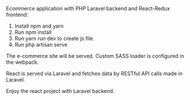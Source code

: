 Ecommerce application with PHP Laravel backend and React-Redux frontend: 
1. Install npm and yarn
2. Run npm install
3. Run yarn run dev to create js file.
4. Run php artisan serve

The e-commerce site will be served. Custom SASS loader is configured in the webpack.

React is served via Laravel and fetches data by RESTful API calls made in Laravel.

Enjoy the react project with Laravel backend.